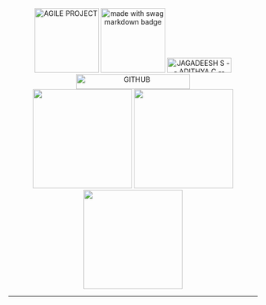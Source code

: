 <div align="center">
<a href="https://github.com/Jagadeeshgowdayte"><img src="https://forthebadge.com/images/badges/built-with-love.svg" width="130" alt="AGILE PROJECT " ></a>  <a href="https://github.com/Jagadeeshgowdayte"><img src="https://forthebadge.com/images/badges/built-with-swag.svg" width="130" alt="made with swag markdown badge"></a> 
<a href="https://github.com/Jagadeeshgowdayte"><img src="https://forthebadge.com/images/badges/open-source.svg" width="130" height="30" alt="JAGADEESH S -- ADITHYA C -- DEEPAK R --SOHAN PM --"></a>  
<br><a href="https://github.com/Jagadeeshgowdayte"><img src="https://forthebadge.com/images/badges/made-with-markdown.svg" width="230" height="30" alt="GITHUB"></a> 
</div>

<div align="center">
  <img src="https://user-images.githubusercontent.com/74038190/213866269-5d00981c-7c98-46d7-8a8e-16f462f15227.gif" width="200" />
  <img src="https://user-images.githubusercontent.com/74038190/213866269-5d00981c-7c98-46d7-8a8e-16f462f15227.gif" width="200" />
  <img src="https://user-images.githubusercontent.com/74038190/213866269-5d00981c-7c98-46d7-8a8e-16f462f15227.gif" width="200" />
</div>
 

---
